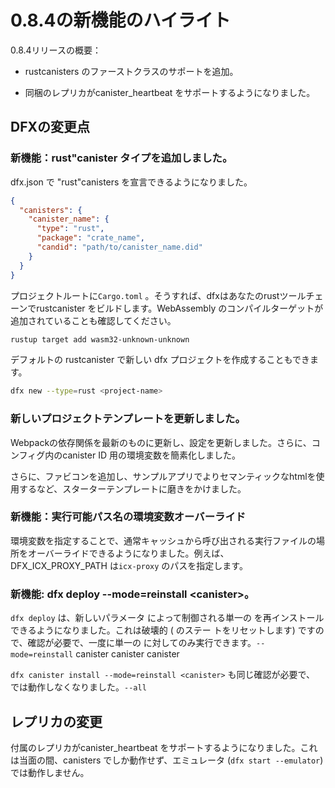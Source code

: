 # 0.8.4の新機能のハイライト

0.8.4リリースの概要：

- rustcanisters のファーストクラスのサポートを追加。

- 同梱のレプリカがcanister\_heartbeat をサポートするようになりました。

## DFXの変更点

### 新機能：rust"canister タイプを追加しました。

dfx.json で "rust"canisters を宣言できるようになりました。

``` json
{
  "canisters": {
    "canister_name": {
      "type": "rust",
      "package": "crate_name",
      "candid": "path/to/canister_name.did"
    }
  }
}
```

プロジェクトルートに`Cargo.toml` 。そうすれば、dfxはあなたのrustツールチェーンでrustcanister をビルドします。WebAssembly のコンパイルターゲットが追加されていることも確認してください。

``` bash
rustup target add wasm32-unknown-unknown
```

デフォルトの rustcanister で新しい dfx プロジェクトを作成することもできます。

``` bash
dfx new --type=rust <project-name>
```

### 新しいプロジェクトテンプレートを更新しました。

Webpackの依存関係を最新のものに更新し、設定を更新しました。さらに、コンフィグ内のcanister ID 用の環境変数を簡素化しました。

さらに、ファビコンを追加し、サンプルアプリでよりセマンティックなhtmlを使用するなど、スターターテンプレートに磨きをかけました。

### 新機能：実行可能パス名の環境変数オーバーライド

環境変数を指定することで、通常キャッシュから呼び出される実行ファイルの場所をオーバーライドできるようになりました。例えば、DFX\_ICX\_PROXY\_PATH は`icx-proxy` のパスを指定します。

### 新機能: dfx deploy --mode=reinstall \<canister\>。

`dfx deploy` は、新しいパラメータ によって制御される単一の を再インストールできるようになりました。これは破壊的 ( のステー トをリセットします) ですので、確認が必要で、一度に単一の に対してのみ実行できます。`--mode=reinstall` canister canister canister 

`dfx canister install --mode=reinstall <canister>` も同じ確認が必要で、 では動作しなくなりました。`--all`

## レプリカの変更

付属のレプリカがcanister\_heartbeat をサポートするようになりました。これは当面の間、canisters でしか動作せず、エミュレータ (`dfx start --emulator`) では動作しません。

<!---
# Highlights of what’s new in 0.8.4

An overview of the 0.8.4 release:

-   Added first-class support for rust canisters.

-   The included replica now supports canister_heartbeat.

## Changes to DFX

### New feature: Added "rust" canister type

You can now declare "rust" canisters in dfx.json.

``` json
{
  "canisters": {
    "canister_name": {
      "type": "rust",
      "package": "crate_name",
      "candid": "path/to/canister_name.did"
    }
  }
}
```

Don’t forget to place a `Cargo.toml` in your project root. Then dfx will build the rust canister with your rust toolchain. Please also make sure that you have added the WebAssembly compilation target.

``` bash
rustup target add wasm32-unknown-unknown
```

You can also create new dfx project with a default rust canister.

``` bash
dfx new --type=rust <project-name>
```

### Updated the new project template

Updated dependencies to latest for Webpack, and updated the configuration. Additionally simplified environment variables for canister IDs in config.

Additionally added some polish to the starter template, including a favicon and using more semantic html in the example app

### New feature: environment variable overrides for executable pathnames

You can now override the location of any executable normally called from the cache by specifying an environment variable. For example, DFX_ICX_PROXY_PATH will specify the path for `icx-proxy`.

### New feature: dfx deploy --mode=reinstall \<canister\>

`dfx deploy` can now reinstall a single canister, controlled by a new `--mode=reinstall` parameter. This is destructive (it resets the state of the canister), so it requires a confirmation and can only be performed on a single canister at a time.

`dfx canister install --mode=reinstall <canister>` also requires the same confirmation, and no longer works with `--all`.

## Changes to Replica

The included replica now supports canister_heartbeat. This only works with rust canisters for the time being, and does not work with the emulator (`dfx start --emulator`).

-->
